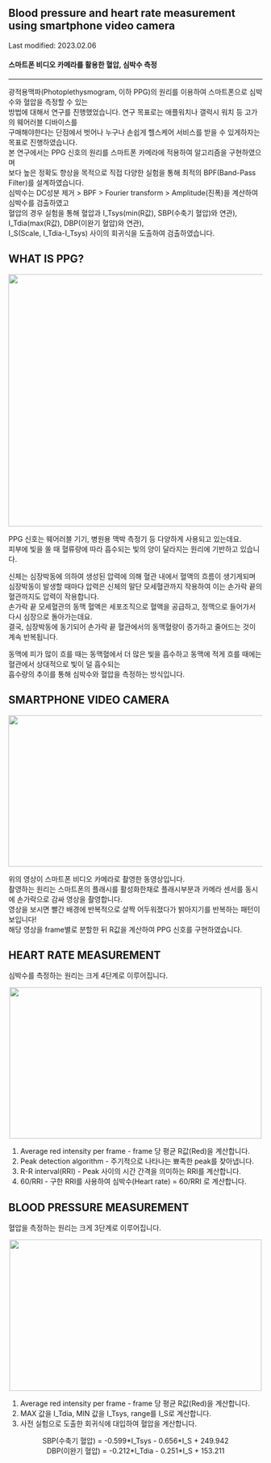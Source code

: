 ## Blood pressure and heart rate measurement using smartphone video camera  

Last modified: 2023.02.06

#### 스마트폰 비디오 카메라를 활용한 혈압, 심박수 측정
---

광적용맥파(Photoplethysmogram, 이하 PPG)의 원리를 이용하여 스마트폰으로 심박수와 혈압을 측정할 수 있는  
방법에 대해서 연구를 진행했었습니다. 연구 목표로는 애플워치나 갤럭시 워치 등 고가의 웨어러블 디바이스를  
구매해야한다는 단점에서 벗어나 누구나 손쉽게 헬스케어 서비스를 받을 수 있게하자는 목표로 진행하였습니다.  
본 연구에서는 PPG 신호의 원리를 스마트폰 카메라에 적용하여 알고리즘을 구현하였으며  
보다 높은 정확도 향상을 목적으로 직접 다양한 실험을 통해 최적의 BPF(Band-Pass Filter)를 설계하였습니다.  
심박수는 DC성분 제거 > BPF > Fourier transform > Amplitude(진폭)을 계산하여 심박수를 검출하였고  
혈압의 경우 실험을 통해 혈압과 I_Tsys(min(R값), SBP(수축기 혈압)와 연관), I_Tdia(max(R값), DBP(이완기 혈압)와 연관),  
I_S(Scale, I_Tdia-I_Tsys) 사이의 회귀식을 도출하여 검출하였습니다.  

WHAT IS PPG?
---

<p align="center"><img src="https://user-images.githubusercontent.com/75806377/216873529-fbdedfb0-c9c1-4efd-9d7f-36f510878c63.png" height="500px" width="1000px"></p>

PPG 신호는 웨어러블 기기, 병원용 맥박 측정기 등 다양하게 사용되고 있는데요.  
피부에 빛을 쏠 때 혈류량에 따라 흡수되는 빛의 양이 달라지는 원리에 기반하고 있습니다.  

신체는 심장박동에 의하여 생성된 압력에 의해 혈관 내에서 혈액의 흐름이 생기게되며    
심장박동이 발생할 때마다 압력은 신체의 말단 모세혈관까지 작용하여 이는 손가락 끝의 혈관까지도 압력이 작용합니다.  
손가락 끝 모세혈관의 동맥 혈액은 세포조직으로 혈액을 공급하고, 정맥으로 들어가서 다시 심장으로 돌아가는데요.  
결국, 심장박동에 동기되어 손가락 끝 혈관에서의 동맥혈량이 증가하고 줄어드는 것이 계속 반복됩니다.

동맥에 피가 많이 흐를 때는 동맥혈에서 더 많은 빛을 흡수하고 동맥에 적게 흐를 때에는 혈관에서 상대적으로 빛이 덜 흡수되는  
흡수량의 추이를 통해 심박수와 혈압을 측정하는 방식입니다.

SMARTPHONE VIDEO CAMERA
---
<p align="center"><img src="https://user-images.githubusercontent.com/75806377/216887119-1d05ac22-de7b-4eed-a57b-7bdd782993f6.gif" height="300px" width="1000px"></p>  

위의 영상이 스마트폰 비디오 카메라로 촬영한 동영상입니다.  
촬영하는 원리는 스마트폰의 플래시를 활성화한채로 플래시부분과 카메라 센서를 동시에 손가락으로 감싸 영상을 촬영합니다.  
영상을 보시면 빨간 배경에 반복적으로 살짝 어두워졌다가 밝아지기를 반복하는 패턴이 보입니다!  
해당 영상을 frame별로 분할한 뒤 R값을 계산하여 PPG 신호를 구현하였습니다.

HEART RATE MEASUREMENT
---
심박수를 측정하는 원리는 크게 4단계로 이루어집니다.  

<p align="center"><img src="https://user-images.githubusercontent.com/75806377/216889541-5676187d-087c-4361-8367-f6479a9e9bb8.png" height="300px" width="500px"></p>

1. Average red intensity per frame - frame 당 평균 R값(Red)을 계산합니다.  
2. Peak detection algorithm - 주기적으로 나타나는 뾰족한 peak를 찾아냅니다.  
3. R-R interval(RRI) - Peak 사이의 시간 간격을 의미하는 RRI를 계산합니다.  
4. 60/RRI - 구한 RRI를 사용하여 심박수(Heart rate) = 60/RRI 로 계산합니다.  

BLOOD PRESSURE MEASUREMENT
---
혈압을 측정하는 원리는 크게 3단계로 이루어집니다.  

<p align="center"><img src="https://user-images.githubusercontent.com/75806377/216947733-5c0eab0e-c106-49ed-b6b9-f8efb7d0a1fd.png" height="300px" width="500px"></p>

1. Average red intensity per frame - frame 당 평균 R값(Red)을 계산합니다.  
2. MAX 값을 I_Tdia, MIN 값을 I_Tsys, range를 I_S로 계산합니다.  
3. 사전 실험으로 도출한 회귀식에 대입하여 혈압을 계산합니다.  

<div align="center">
SBP(수축기 혈압) = -0.599*I_Tsys - 0.656*I_S + 249.942
</div>
<div align="center">
DBP(이완기 혈압) = -0.212*I_Tdia - 0.251*I_S + 153.211
</div> 


